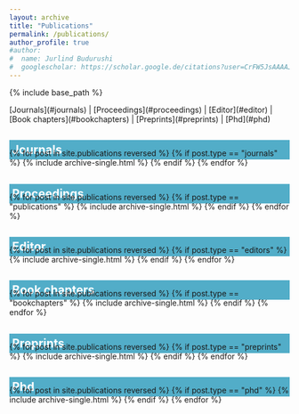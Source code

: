 ```yaml
---
layout: archive
title: "Publications"
permalink: /publications/
author_profile: true
#author:
#  name: Jurlind Budurushi
#  googlescholar: https://scholar.google.de/citations?user=CrFW5JsAAAAJ
---
```


<!--{% if author.googlescholar %}
  You can also find my articles on <u><a href="{{author.googlescholar}}">my Google Scholar profile</a>.</u>
{% endif %}-->

{% include base_path %}


<p></p>
[Journals](#journals) | [Proceedings](#proceedings) | [Editor](#editor) | [Book chapters](#bookchapters) | [Preprints](#preprints) | [Phd](#phd)

<!-- Journals -->
<h2 id="journals" style="color: white; padding: 5px; background-color: #52adc8; margin-bottom: -20px">Journals</h2>
{% for post in site.publications reversed %}
  {% if post.type == "journals" %}
    {% include archive-single.html %}
  {% endif %}
{% endfor %}


<!-- Proceedings -->
<h2 id="proceedings" style="color: white; padding: 5px; background-color: #52adc8; margin-bottom: -20px">Proceedings</h2>
{% for post in site.publications reversed %}
  {% if post.type == "publications" %}
    {% include archive-single.html %}
  {% endif %}
{% endfor %}


<!-- Editor -->
<h2 id="editor" style="color: white; padding: 5px; background-color: #52adc8; margin-bottom: -20px">Editor</h2>
{% for post in site.publications reversed %}
  {% if post.type == "editors" %}
    {% include archive-single.html %}
  {% endif %}
{% endfor %}


<!-- Book chapters -->
<h2 id="bookchapters" style="color: white; padding: 5px; background-color: #52adc8; margin-bottom: -20px">Book chapters</h2>
{% for post in site.publications reversed %}
  {% if post.type == "bookchapters" %}
    {% include archive-single.html %}
  {% endif %}
{% endfor %}


<!-- Preprints -->
<h2 id="preprints" style="color: white; padding: 5px; background-color: #52adc8; margin-bottom: -20px">Preprints</h2>
{% for post in site.publications reversed %}
  {% if post.type == "preprints" %}
    {% include archive-single.html %}
  {% endif %}
{% endfor %}


<!-- Phd -->
<h2 id="phd" style="color: white; padding: 5px; background-color: #52adc8; margin-bottom: -20px">Phd</h2>
{% for post in site.publications reversed %}
  {% if post.type == "phd" %}
    {% include archive-single.html %}
  {% endif %}
{% endfor %}